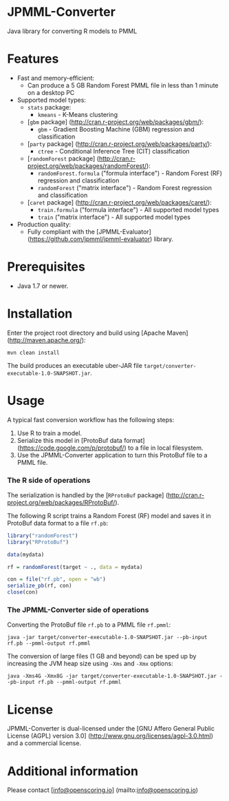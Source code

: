 JPMML-Converter
===============

Java library for converting R models to PMML

# Features #

* Fast and memory-efficient:
  * Can produce a 5 GB Random Forest PMML file in less than 1 minute on a desktop PC
* Supported model types:
  * `stats` package:
    * `kmeans` - K-Means clustering
  * [`gbm` package] (http://cran.r-project.org/web/packages/gbm/):
    * `gbm` - Gradient Boosting Machine (GBM) regression and classification
  * [`party` package] (http://cran.r-project.org/web/packages/party/):
    * `ctree` - Conditional Inference Tree (CIT) classification
  * [`randomForest` package] (http://cran.r-project.org/web/packages/randomForest/):
    * `randomForest.formula` ("formula interface") - Random Forest (RF) regression and classification
    * `randomForest` ("matrix interface") - Random Forest regression and classification
  * [`caret` package] (http://cran.r-project.org/web/packages/caret/):
    * `train.formula` ("formula interface") - All supported model types
    * `train` ("matrix interface") - All supported model types
* Production quality:
  * Fully compliant with the [JPMML-Evaluator] (https://github.com/jpmml/jpmml-evaluator) library.

# Prerequisites #

* Java 1.7 or newer.

# Installation #

Enter the project root directory and build using [Apache Maven] (http://maven.apache.org/):
```
mvn clean install
```

The build produces an executable uber-JAR file `target/converter-executable-1.0-SNAPSHOT.jar`.

# Usage #

A typical fast conversion workflow has the following steps:

1. Use R to train a model.
2. Serialize this model in [ProtoBuf data format] (https://code.google.com/p/protobuf/) to a file in local filesystem.
3. Use the JPMML-Converter application to turn this ProtoBuf file to a PMML file.

### The R side of operations

The serialization is handled by the [`RProtoBuf` package] (http://cran.r-project.org/web/packages/RProtoBuf/).

The following R script trains a Random Forest (RF) model and saves it in ProtoBuf data format to a file `rf.pb`:
```R
library("randomForest")
library("RProtoBuf")

data(mydata)

rf = randomForest(target ~ ., data = mydata)

con = file("rf.pb", open = "wb")
serialize_pb(rf, con)
close(con)
```

### The JPMML-Converter side of operations

Converting the ProtoBuf file `rf.pb` to a PMML file `rf.pmml`:
```
java -jar target/converter-executable-1.0-SNAPSHOT.jar --pb-input rf.pb --pmml-output rf.pmml
```

The conversion of large files (1 GB and beyond) can be sped up by increasing the JVM heap size using `-Xms` and `-Xmx` options:
```
java -Xms4G -Xmx8G -jar target/converter-executable-1.0-SNAPSHOT.jar --pb-input rf.pb --pmml-output rf.pmml
```

# License #

JPMML-Converter is dual-licensed under the [GNU Affero General Public License (AGPL) version 3.0] (http://www.gnu.org/licenses/agpl-3.0.html) and a commercial license.

# Additional information #

Please contact [info@openscoring.io] (mailto:info@openscoring.io)